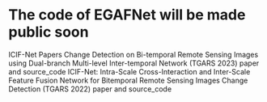 # The code of EGAFNet will be made public soon
ICIF-Net
Papers
Change Detection on Bi-temporal Remote Sensing Images using Dual-branch Multi-level Inter-temporal Network (TGARS 2023) paper and source_code
ICIF-Net: Intra-Scale Cross-Interaction and Inter-Scale Feature Fusion Network for Bitemporal Remote Sensing Images Change Detection (TGARS 2022) paper and source_code
